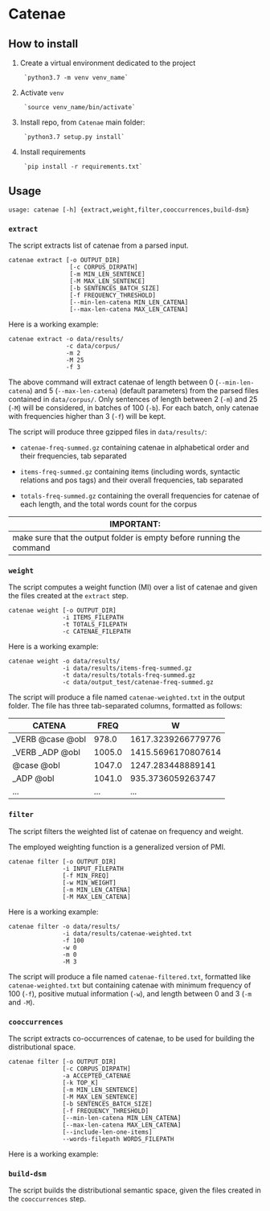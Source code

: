# Catenae

## How to install

1. Create a virtual environment dedicated to the project
   
        `python3.7 -m venv venv_name`

2. Activate `venv`

        `source venv_name/bin/activate`
   
3. Install repo, from  `Catenae` main folder:

        `python3.7 setup.py install`

4. Install requirements

        `pip install -r requirements.txt`


## Usage

    usage: catenae [-h] {extract,weight,filter,cooccurrences,build-dsm}

### `extract`

The script extracts list of catenae from a parsed input.

    catenae extract [-o OUTPUT_DIR] 
                     [-c CORPUS_DIRPATH]
                     [-m MIN_LEN_SENTENCE] 
                     [-M MAX_LEN_SENTENCE]
                     [-b SENTENCES_BATCH_SIZE] 
                     [-f FREQUENCY_THRESHOLD]
                     [--min-len-catena MIN_LEN_CATENA]
                     [--max-len-catena MAX_LEN_CATENA]


Here is a working example:
    
    catenae extract -o data/results/
                    -c data/corpus/ 
                    -m 2
                    -M 25
                    -f 3
    

The above command will extract catenae of length between 0 
(`--min-len-catena`) and 5 (`--max-len-catena`) 
(default parameters) from the parsed files contained in `data/corpus/`.
Only sentences of length between 2 (`-m`) and 25 (`-M`) will be 
considered, in batches of 100 (`-b`). For each batch, only catenae
with frequencies higher than 3 (`-f`) will be kept.

The script will produce three gzipped files in `data/results/`:
* `catenae-freq-summed.gz` containing catenae in alphabetical order and
  their frequencies, tab separated
  
* `items-freq-summed.gz` containing items (including words, syntactic 
  relations and pos tags) and their overall frequencies, tab separated
  
* `totals-freq-summed.gz` containing the overall frequencies for catenae
of each length, and the total words count for the corpus


| **IMPORTANT**: |
| -------------- |
| make sure that the output folder is empty before running the command |


### `weight`

The script computes a weight function (MI) over a list of catenae 
and given the files created at the `extract` step.

    catenae weight [-o OUTPUT_DIR] 
                   -i ITEMS_FILEPATH 
                   -t TOTALS_FILEPATH 
                   -c CATENAE_FILEPATH

Here is a working example:

    catenae weight -o data/results/
                   -i data/results/items-freq-summed.gz 
                   -t data/results/totals-freq-summed.gz 
                   -c data/output_test/catenae-freq-summed.gz 

The script will produce a file named `catenae-weighted.txt` in the output 
folder.
The file has three tab-separated columns, formatted as follows:

| CATENA | FREQ | W |
| ----- | ---- | --- |
| _VERB @case @obl | 978.0 | 1617.3239266779776 |
|_VERB _ADP @obl |   1005.0|  1415.5696170807614 |
|@case @obl      |   1047.0 | 1247.283448889141 |
|_ADP @obl       |   1041.0 | 935.3736059263747 |
| ... | ... | ... |

### `filter`

The script filters the weighted list of catenae on frequency 
and weight.

The employed weighting function is a generalized version of PMI.


    catenae filter [-o OUTPUT_DIR] 
                   -i INPUT_FILEPATH 
                   [-f MIN_FREQ]
                   [-w MIN_WEIGHT]
                   [-m MIN_LEN_CATENA]
                   [-M MAX_LEN_CATENA]


Here is a working example:

    catenae filter -o data/results/ 
                   -i data/results/catenae-weighted.txt 
                   -f 100 
                   -w 0 
                   -m 0 
                   -M 3

The script will produce a file named `catenae-filtered.txt`, 
formatted like `catenae-weighted.txt` but containing catenae with
minimum frequency of 100 (`-f`), positive mutual information (`-w`),
and length between 0 and 3 (`-m` and `-M`).

### `cooccurrences`

The script extracts co-occurrences of catenae, to be used for 
building the distributional space.


    catenae filter [-o OUTPUT_DIR] 
                   [-c CORPUS_DIRPATH] 
                   -a ACCEPTED_CATENAE
                   [-k TOP_K]
                   [-m MIN_LEN_SENTENCE]
                   [-M MAX_LEN_SENTENCE]
                   [-b SENTENCES_BATCH_SIZE]
                   [-f FREQUENCY_THRESHOLD]
                   [--min-len-catena MIN_LEN_CATENA]
                   [--max-len-catena MAX_LEN_CATENA]
                   [--include-len-one-items]
                   --words-filepath WORDS_FILEPATH

Here is a working example:



### `build-dsm`

The script builds the distributional semantic space, given the 
files created in the `cooccurrences` step.